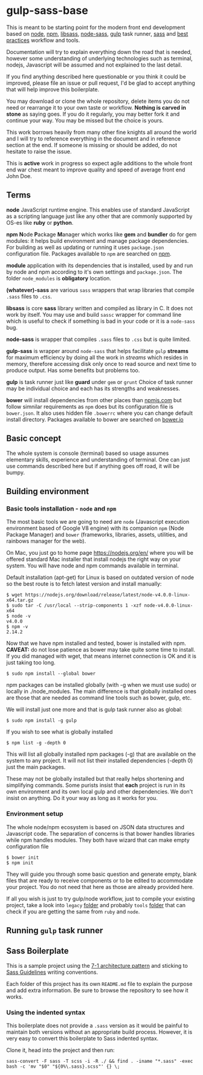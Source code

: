 # gulp-sass-base

This is meant to be starting point for the modern front end development based on [node](http://nodejs.org/), [npm](http://npmjs.com/), [libsass](http://sass-lang.com/libsass), [node-sass](https://github.com/sass/node-sass), [gulp](gulpjs.com/) task runner, [sass](http://sass-lang.com/) and [best practices](http://sass-guidelin.es/) workflow and tools.

Documentation will try to explain everything down the road that is needed, however some understanding of underlying technologies such as terminal, nodejs, Javascript will be assumed and not explained to the last detail.

If you find anything described here questionable or you think it could be improved, please file an issue or pull request, I'd be glad to accept anything that will help improve this boilerplate.

You may download or clone the whole repository, delete items you do not need or rearrange it to your own taste or workflow. **Nothing is carved in stone** as saying goes. If you do it regularly, you may better fork it and continue your way. You may be missed but the choice is yours.

This work borrows heavily from many other fine knights all around the world and I will try to reference everything in the document and in reference section at the end. If someone is missing or should be added, do not hesitate to raise the issue.

This is **active** work in progress so expect agile additions to the whole front end war chest meant to improve quality and speed of average front end John Doe. 

## Terms

**node** JavaScript runtime engine. This enables use of standard JavaScript as a scripting language just like any other that are commonly supported by OS-es like **ruby** or **python**.

**npm** **N**ode **P**ackage **M**anager which works like **gem** and **bundler** do for gem modules: it helps build environment and manage package dependencies. For building as well as updating or running it uses `package.json` configuration file. Packages available to `npm` are searched on [npm](http://npmjs.com/).

**module** application with its dependencies that is installed, used by and run by node and npm according to it's own settings and `package.json`. The folder `node_modules` is **obligatory** location.

**(whatever)-sass** are various `sass` wrappers that wrap libraries that compile `.sass` files to `.css`.
 
**libsass** is core **sass** library written and compiled as library in C. It does not work by itself. You may use and build `sassc` wrapper for command line which is useful to check if something is bad in your code or it is a `node-sass` bug. 

**node-sass** is wrapper that compiles `.sass` files to `.css` but is quite limited.

**gulp-sass** is wrapper around `node-sass` that helps facilitate `gulp` **streams** for maximum efficiency by doing all the work in *streams* which resides in memory, therefore accessing disk only once to read source and next time to produce output. Has some benefits but problems too.

**gulp** is task runner just like **guard** under `gem` or `grunt` Choice of task runner may be individual choice and each has its strengths and weaknesses.

**bower** will install dependencies from other places than [npmjs.com](http://npmjs.com/) but follow simnilar requirements as `npm` does but its configuration file is `bower.json`. It also uses hidden file `.bowerrc` where you can change default install directory. Packages available to bower are searched on [bower.io](http://bower.io/)

## Basic concept

The whole system is console (terminal) based so usage assumes elementary skills, experience and understanding of terminal. One can just use commands described here but if anything goes off road, it will be bumpy.

## Building environment

### Basic tools installation - `node` and `npm`

The most basic tools we are going to need are `node` (Javascript execution environment based of Google V8 engine) with its companion `npm` (Node Package Manager) and `bower` (frameworks, libraries, assets, utilities, and rainbows manager for the web).

On Mac, you just go to home page https://nodejs.org/en/ where you will be offered standard Mac installer that install nodejs the right way on your system. You will have node and npm commands available in terminal.

Default installation (apt-get) for Linux is based on outdated version of node so the best route is to fetch latest version and install manually:

```
$ wget https://nodejs.org/download/release/latest/node-v4.0.0-linux-x64.tar.gz
$ sudo tar -C /usr/local --strip-components 1 -xzf node-v4.0.0-linux-x64
$ node -v
v4.0.0
$ npm -v
2.14.2
```

Now that we have npm installed and tested, bower is installed with npm. **CAVEAT:** do not lose patience as bower may take quite some time to install. If you did managed with wget, that means internet connection is OK and it is just taking too long.

```
$ sudo npm install --global bower
```

npm packages can be installed globally (with -g when we must use sudo) or locally in ./node_modules. The main difference is that globally installed ones are those that are needed as command line tools such as bower, gulp, etc.

We will install just one more and that is gulp task runner also as global:

```
$ sudo npm install -g gulp
```

If you wish to see what is globally installed

```
$ npm list -g -depth 0
```

This will list all globally installed npm packages (-g) that are available on the system to any project. It will not list their installed dependencies (-depth 0) just the main packages.

These may not be globally installed but that really helps shortening and simplifying commands. Some purists insist that **each** project is run in its own environment and its own local gulp and other dependencies. We don't insist on anything. Do it your way as long as it works for you.

### Environment setup

The whole node/npm ecosystem is based on JSON data structures and Javascript code. The separation of concerns is that bower handles libraries while npm handles modules. They both have wizard that can make empty configuration file

```
$ bower init
$ npm init
```

They will guide you through some basic question and generate empty, blank files that are ready to receive components or to be edited to accommodate your project. You do not need that here as those are already provided here.

If all you wish is just to try gulp/node workflow, just to compile your existing project, take a look into `legacy` [folder](legacy/README.md) and probably `tools` [folder](tools/README.md) that can check if you are getting the same from `ruby` and `node`.  

## Running `gulp` task runner

## Sass Boilerplate

This is a sample project using the [7-1 architecture pattern](http://sass-guidelin.es/#architecture) and sticking to [Sass Guidelines](http://sass-guidelin.es) writing conventions.

Each folder of this project has its own `README.md` file to explain the purpose and add extra information. Be sure to browse the repository to see how it works.

### Using the indented syntax

This boilerplate does not provide a `.sass` version as it would be painful to maintain both versions without an appropriate build process. However, it is very easy to convert this boilerplate to Sass indented syntax.

Clone it, head into the project and then run:

```
sass-convert -F sass -T scss -i -R ./ && find . -iname "*.sass" -exec bash -c 'mv "$0" "${0%\.sass}.scss"' {} \;
```
